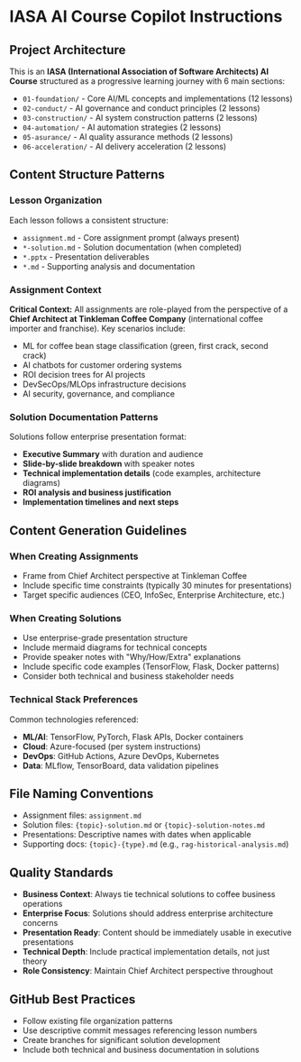 # IASA AI Course Copilot Instructions

## Project Architecture
This is an **IASA (International Association of Software Architects) AI Course** structured as a progressive learning journey with 6 main sections:
- `01-foundation/` - Core AI/ML concepts and implementations (12 lessons)
- `02-conduct/` - AI governance and conduct principles (2 lessons)
- `03-construction/` - AI system construction patterns (2 lessons)
- `04-automation/` - AI automation strategies (2 lessons)
- `05-asurance/` - AI quality assurance methods (2 lessons)
- `06-acceleration/` - AI delivery acceleration (2 lessons)

## Content Structure Patterns

### Lesson Organization
Each lesson follows a consistent structure:
- `assignment.md` - Core assignment prompt (always present)
- `*-solution.md` - Solution documentation (when completed)
- `*.pptx` - Presentation deliverables
- `*.md` - Supporting analysis and documentation

### Assignment Context
**Critical Context:** All assignments are role-played from the perspective of a **Chief Architect at Tinkleman Coffee Company** (international coffee importer and franchise). Key scenarios include:
- ML for coffee bean stage classification (green, first crack, second crack)
- AI chatbots for customer ordering systems
- ROI decision trees for AI projects
- DevSecOps/MLOps infrastructure decisions
- AI security, governance, and compliance

### Solution Documentation Patterns
Solutions follow enterprise presentation format:
- **Executive Summary** with duration and audience
- **Slide-by-slide breakdown** with speaker notes
- **Technical implementation details** (code examples, architecture diagrams)
- **ROI analysis and business justification**
- **Implementation timelines and next steps**

## Content Generation Guidelines

### When Creating Assignments
- Frame from Chief Architect perspective at Tinkleman Coffee
- Include specific time constraints (typically 30 minutes for presentations)
- Target specific audiences (CEO, InfoSec, Enterprise Architecture, etc.)


### When Creating Solutions
- Use enterprise-grade presentation structure
- Include mermaid diagrams for technical concepts
- Provide speaker notes with "Why/How/Extra" explanations
- Include specific code examples (TensorFlow, Flask, Docker patterns)
- Consider both technical and business stakeholder needs

### Technical Stack Preferences
Common technologies referenced:
- **ML/AI**: TensorFlow, PyTorch, Flask APIs, Docker containers
- **Cloud**: Azure-focused (per system instructions)
- **DevOps**: GitHub Actions, Azure DevOps, Kubernetes
- **Data**: MLflow, TensorBoard, data validation pipelines

## File Naming Conventions
- Assignment files: `assignment.md`
- Solution files: `{topic}-solution.md` or `{topic}-solution-notes.md`
- Presentations: Descriptive names with dates when applicable
- Supporting docs: `{topic}-{type}.md` (e.g., `rag-historical-analysis.md`)

## Quality Standards
- **Business Context**: Always tie technical solutions to coffee business operations
- **Enterprise Focus**: Solutions should address enterprise architecture concerns
- **Presentation Ready**: Content should be immediately usable in executive presentations
- **Technical Depth**: Include practical implementation details, not just theory
- **Role Consistency**: Maintain Chief Architect perspective throughout

## GitHub Best Practices
- Follow existing file organization patterns
- Use descriptive commit messages referencing lesson numbers
- Create branches for significant solution development
- Include both technical and business documentation in solutions